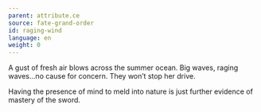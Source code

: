 ```yaml
---
parent: attribute.ce
source: fate-grand-order
id: raging-wind
language: en
weight: 0
---
```


A gust of fresh air blows across the summer ocean. Big waves, raging waves…no cause for concern. They won’t stop her drive.

Having the presence of mind to meld into nature is just further evidence of mastery of the sword.
